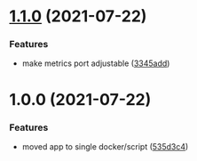 # [1.1.0](https://github.com/Mario-F/pvc-exporter/compare/v1.0.0...v1.1.0) (2021-07-22)


### Features

* make metrics port adjustable ([3345add](https://github.com/Mario-F/pvc-exporter/commit/3345add15201371a2cc59c63cd4c6b80abc35052))

# 1.0.0 (2021-07-22)


### Features

* moved app to single docker/script ([535d3c4](https://github.com/Mario-F/pvc-exporter/commit/535d3c473fabc339783a849898ba29db19f18d55))

